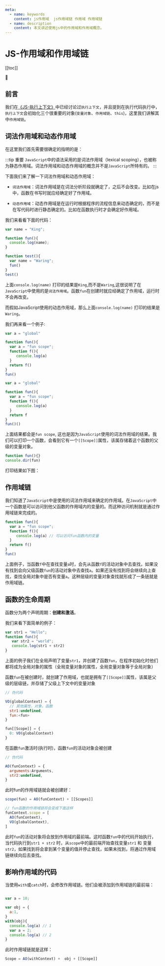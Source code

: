 ```yaml
---
meta:
  - name: keywords
    content: js作用域  js作用域链 作用域 作用域链
  - name: description
    content: 本文讲述使用js中的作用域和作用域概念。
---
```



# JS-作用域和作用域链

[[toc]]

:horse: 

## 前言

我们在[《JS-执行上下文》](/web/js/js-context)中已经讨论过`执行上下文`，并且提到在执行代码执行中，`执行上下文`会初始化三个很重要的对象(`变量对象`、`作用域链`、`this`)，这里我们讲解其中`作用域链`。


## 词法作用域和动态作用域

在这里我们首先需要很确定的指明的是：

:::tip 重要
`JavaScript`中的语法采用的是词法作用域（lexical scoping），也被称为静态作用域。词法作用域和动态作用域的概念并不是`JavaScript`所特有的。
:::

下面我们来了解一下词法作用域和动态作用域：

- `词法作用域`：词法作用域是在词法分析阶段就确定了，之后不会改变。比如在js中，函数在书写时就应经确定好了作用域。

- `动态作用域`：动态作用域是在运行时根据程序的流程信息来动态确定的，而不是在写代码时进行静态确定的。比如在函数执行时才会确定好作用域。

我们来看看下面的代码：

```js
var name = "King";

function fun(){
  console.log(name);
}

function test(){
  var name = "Waring";
  fun()
}
test()
```
上面`console.log(name)` 打印的结果是`King`,而不是`Waring`,这很说明了在`JavaScript`中使用的是`词法作用域`。函数`fun`在创建时就应经确定了作用域，运行时不会再改变。

而假如JavaScript使用的动态作用域，那么上面`console.log(name)` 打印的结果是`Waring`。

我们再来看一个例子:

```js
var a = "global"

function fun(){
  var a = "fun scope";
  function f(){
     console.log(a)
  }
  return f()
}
fun()
```

```js
var a = "global"

function fun(){
  var a = "fun scope";
  function f(){
     console.log(a)
  }
  return f
}
fun()()
```

上面结果都会是`fun scope`, 这也是因为`JavaScript`使用的词法作用域的结果。我们可以打印一个函数，会看到它有一个`[[Scope]]`属性，该属存储着这个函数的父级的变量对象。

```js
function fun(){}
console.dir(fun)
```
打印结果如下图：

<images src="/web/js/scope1.png" />

## 作用域链

我们知道了`JavaScript`中是使用的词法作用域来确定的作用域。在`JavaScript`中一个函数是可以访问到他父函数的作用域内的变量的。而这种访问机制就是通过作用域链来完成的。

```js
function fun(){
  var a = "fun scope";
  function f(){
     console.log(a) // 可以访问fun函数内的变量
  }
  return f()
}
fun()
```

上面例子，当函数`f`中在查找变量`a`时，会先从函数`f`的活动对象中去查找，如果没有找到会向父级函数`fun`的活动对象中去查找`a`。如果还没有找到将会继续向上查找，查找全局对象中是否有变量`a`。这种层级的变量对象查找就形成了一条链就是作用域链。


## 函数的生命周期

函数分为两个声明周期：**创建和激活**。

我们来看下面简单的例子：

```js
var str1 = "Hello";
function fun(){
   var str2 = "world";
   console.log(str1 + str2)
}
```

上面的例子我们在全局声明了变量`str1`，并创建了函数`fun`，在程序初始化时他们都将成为全局对象的属性（全局变量对象的属性，全局变量对象等于全局对象）

函数`fun`在被创建时，就创建了作用域，也就是拥有了`[[Scope]]`属性，该属是父级的层级链，并存储了父级上下文中的变量对象

```js
// 伪代码

VO(globalContext) = {
  // 其他属性，对象，函数
  str1:undefined,
  fun:<fun>
}

fun[[Scope]] = {
  0: VO(globalContext) 
}
```

在函数`fun`激活时(执行时)，函数`fun`的活动对象会被创建

```js
// 伪代码

AO(funContext) = {
  arguments:Arguments,
  str2:undefined,
}
```
此时fun的作用域链就会被创建好：

```js
scope(fun) = AO(funContext) + [[Scopes]]

// fun函数的作用域链将会变成下面这样
funContext.scope = [
  AO(funContext),
  VO(globalContext),
]
```
此时`fun`的活动对象将会放到作用域的最前端。这时函数`fun`中的代码开始执行，当代码执行到`str1 + str2` 时，从`scope`中的最前端开始查找变量`str1` 和 变量`str2`，如果找到将会拿到某个变量的值并停止查找，如果未找到，将通过作用域链继续向后去查找。


## 影响作用域的代码

当使用`with`或`catch`时，会修改作用域链。他们会被添加到作用域链的最前端：

```js

var a = 10;

var obj = {
  a:1,
}
with(obj){
  console.log(a) // 1
  var a = 2;
  console.log(a) // 2
}
```

此时作用域链就是这样：

```js
Scope = AO(withContext) +  obj + [[Scope]]
```


